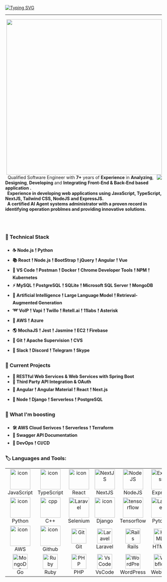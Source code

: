 <!-- # Thanks for visiting my Git! <img src="https://raw.githubusercontent.com/iampavangandhi/iampavangandhi/master/gifs/Hi.gif" width="40px" height="40px">
<a target="blank" href="https://profile-counter.glitch.me/ericvale0128/count.svg"><p align="center">💖 Visited Counts 💖<br><br> <img src="https://profile-counter.glitch.me/ericvale0128/count.svg" /></a>
-->
[![Typing SVG](https://readme-typing-svg.herokuapp.com?font=Pacifico&color=%2336BCF7&size=48&center=true&vCenter=true&width=1200&height=100&lines=Senior+AI+Full-Stack+Developer;Senior+Software+Engineer)]()
<hr/>

<p>
  <img align="right" width="500" src="https://media0.giphy.com/media/qgQUggAC3Pfv687qPC/giphy.gif?cid=790b7611382bf04e5e70d777ebc7c2e988dad020877c25bf&rid=giphy.gif&ct=g" />
<img align="right" src="https://readme-typing-svg.herokuapp.com/?lines=Don't%20worry%20%20if%20it%20doesn't%20work%20right;7+%2B%20years%20of%20hands-on%20experience;If%20everything%20did,%20you'd%20be%20out%20of%20a%20job&center=true&width=500&height=45" />
&nbsp;&nbsp;Qualified Software Engineer with <strong>7+</strong> years of <strong>Experience</strong> in <strong>Analyzing</strong>, <strong>Designing</strong>, <strong>Developing</strong> and <strong>Integrating</strong> <strong>Front-End<strong> & <strong>Back-End<strong> based application .<br>
&nbsp;&nbsp;<strong>Experience</strong> in developing web applications using <strong>JavaScript</strong>, <strong>TypeScript</strong>, <strong>NextJS</strong>, <strong>Tailwind CSS</strong>, <strong>NodeJS</strong> and <strong>ExpressJS<strong>.<br>
&nbsp;&nbsp;A certified <strong>AI Agent</strong> systems administrator with a proven record in identifying operation problmes and providing innovative solutions.

</p>

<br>



<br>


### 🍯 Technical Stack
- ☕ Node.js 𒑰 Python
- 📚 React 𒑰 Node.js 𒑰 BootStrap 𒑰 jQuery 𒑰 Angular 𒑰 Vue
- 🎒 VS Code 𒑰 Postman 𒑰 Docker 𒑰 Chrome Developer Tools 𒑰 NPM 𒑰 Kubernetes
- ⚡ MySQL 𒑰 PostgreSQL 𒑰 SQLite 𒑰 Microsoft SQL Server 𒑰 MongoDB
- 🧮 Artificial Intelligence 𒑰 Large Language Model 𒑰 Retrieval-Augmented Generation
- ➿ VoIP 𒑰 Vapi 𒑰 Twillo 𒑰 Retell.ai 𒑰 11labs 𒑰 Asterisk
- 🥇 AWS 𒑰 Azure
- 🌎 MochaJS 𒑰 Jest 𒑰 Jasmine 𒑰 EC2 𒑰 Firebase
- 📣 Git 𒑰 Apache Supervision 𒑰 CVS
- 🚩 Slack 𒑰 Discord 𒑰 Telegram 𒑰 Skype

### 🚧 Current Projects
- 🍃 RESTful Web Services & Web Services with Spring Boot
- 🔗 Third Party API Integration & OAuth
- 🎨 Angular 𒑰 Angular Material 𒑰 React 𒑰 Next.js
- 💪 Node 𒑰 Django 𒑰 Serverless 𒑰 PostgreSQL

### 🌱 What I'm boosting
- 🛠 AWS Cloud Serivces 𒑰 Serverless 𒑰 Terraform
- 📔 Swagger API Documentation
- 🎩 DevOps 𒑰 CI/CD


<!-- <h3 align="left">🛎 Connect with me:</h3>
<p align="left">
<a href="https://codepen.io/ericvale0128" target="blank"><img align="center" src="https://raw.githubusercontent.com/rahuldkjain/github-profile-readme-generator/master/src/images/icons/Social/codepen.svg" alt="ericvale0128" height="30" width="40" /></a>
<a href="https://dev.to/ericvale0128" target="blank"><img align="center" src="https://raw.githubusercontent.com/rahuldkjain/github-profile-readme-generator/master/src/images/icons/Social/devto.svg" alt="ericvale0128" height="30" width="40" /></a>
<a href="https://linkedin.com/in/https://linkedin.com/in/ericvale0128" target="blank"><img align="center" src="https://raw.githubusercontent.com/rahuldkjain/github-profile-readme-generator/master/src/images/icons/Social/linked-in-alt.svg" alt="https://linkedin.com/in/ericvale0128" height="30" width="40" /></a>
<a href="https://stackoverflow.com/users/17471364" target="blank"><img align="center" src="https://raw.githubusercontent.com/rahuldkjain/github-profile-readme-generator/master/src/images/icons/Social/stack-overflow.svg" alt="17471364" height="30" width="40" /></a>
<a href="https://codesandbox.com/ericvale0128" target="blank"><img align="center" src="https://raw.githubusercontent.com/rahuldkjain/github-profile-readme-generator/master/src/images/icons/Social/codesandbox.svg" alt="ericvale0128" height="30" width="40" /></a>
</p> -->

<h3 align="left">🏷 Languages and Tools:</h3>
<table align="center">
  <tr>
    <td align="center" width="116">
        <img src="https://techstack-generator.vercel.app/js-icon.svg" alt="icon" width="65" height="65" />
      <br>JavaScript
    </td>
    <td align="center" width="116">
        <img src="https://techstack-generator.vercel.app/ts-icon.svg" alt="icon" width="65" height="65" />
      <br>TypeScript
    </td>
    <td align="center" width="116">
        <img src="https://techstack-generator.vercel.app/react-icon.svg" alt="icon" width="65" height="65" />
      <br>React
    </td>
    <td align="center" width="116">
        <img src="https://skillicons.dev/icons?i=nextjs" width="65" height="65" alt="NextJS" />
      <br>NextJS
    </td>
    <td align="center" width="116">
        <img src="https://skillicons.dev/icons?i=nodejs" width="65" height="65" alt="NodeJS" />
      <br>NodeJS
    </td>
    <td align="center" width="116">
        <img src="https://skillicons.dev/icons?i=express" width="65" height="65" alt="Express" />
      <br>Express
    </td>
    <td align="center" width="116">
        <img src="https://skillicons.dev/icons?i=mongodb" width="65" height="65" alt="MongoDB" />
      <br>MongoDB
    </td>
    <td align="center" width="116">
        <img src="https://techstack-generator.vercel.app/mysql-icon.svg" alt="icon" width="65" height="65" />
      <br>MySQL
    </td>
    <td align="center" width="116">
        <img src="https://techstack-generator.vercel.app/webpack-icon.svg" alt="icon" width="65" height="65" />
      <br>Webpack
    </td>
  </tr>
  <tr>
    <td align="center" width="116">
      <a href="#macropower-tech">
        <img src="https://techstack-generator.vercel.app/python-icon.svg" alt="icon" width="65" height="65" />
      </a>
      <br>Python
    </td>
    <td align="center" width="116">
        <img src="https://techstack-generator.vercel.app/cpp-icon.svg" width="65" height="65" alt="cpp" />
      <br>C++
    </td>
    <td align="center" width="116">
        <img src="https://skillicons.dev/icons?i=selenium" width="65" height="65" alt="Laravel" />
      <br>Selenium
    </td>
    <td align="center" width="116">
        <img src="https://techstack-generator.vercel.app/django-icon.svg" alt="icon" width="65" height="65" />
      <br>Django
    <td align="center" width="116">
        <img src="https://skillicons.dev/icons?i=tensorflow" width="65" height="65" alt="tensorflow" />
      <br>Tensorflow
    </td>
    </td>
    <td align="center" width="116">
        <img src="https://skillicons.dev/icons?i=pytorch" width="65" height="65" alt="Laravel" />
      <br>Pytorch
    </td>
    <td align="center" width="116">
        <img src="https://techstack-generator.vercel.app/nginx-icon.svg" alt="nginx" width="65" height="65" />
      <br>Nginx
    </td>
    <td align="center" width="116">
        <img src="https://skillicons.dev/icons?i=fastapi" width="65" height="65" alt="FastAPI" />
      <br>FastAPI
    </td>
    <td align="center" width="116">
        <img src="https://techstack-generator.vercel.app/docker-icon.svg" alt="icon" width="65" height="65" />
      <br>Docker
    </td>
  </tr>
  <tr>
    <td align="center" width="116">
        <img src="https://techstack-generator.vercel.app/aws-icon.svg" alt="icon" width="65" height="65" />
      <br>AWS
    </td>
    <td align="center" width="116">
        <img src="https://techstack-generator.vercel.app/github-icon.svg" alt="icon" width="65" height="65" />
      <br>Github
    </td>
    <td align="center" width="116"> 
        <img src="https://user-images.githubusercontent.com/25181517/192108372-f71d70ac-7ae6-4c0d-8395-51d8870c2ef0.png" width="48" height="48" alt="Git" />
      <br>Git
    </td>
    <td align="center"  width="116">
        <img src="https://skillicons.dev/icons?i=laravel" width="48" height="48" alt="Laravel" />
      <br>Laravel
    </td>
    <td align="center"  width="116">
        <img src="https://skillicons.dev/icons?i=rails" width="48" height="48" alt="Rails" />
      <br>Rails
    </td>
    <td align="center"  width="116">
        <img src="https://skillicons.dev/icons?i=html" width="48" height="48" alt="HTML5" />
      <br>HTML5
    </td>
    <td align="center"  width="116">
        <img src="https://skillicons.dev/icons?i=bootstrap" width="48" height="48" alt="bootstrap" />
      <br>Bootstrap
    </td>
    <td align="center" width="116">
        <img src="https://skillicons.dev/icons?i=tailwind" width="48" height="48" alt="tailwind" />
      <br>Tailwind
    </td>
    <td align="center" width="116">
        <img src="https://skillicons.dev/icons?i=jquery" width="48" height="48" alt="jQuery" />
      <br>jQuery
    </td>
  </tr>
 <tr>
      <td align="center" width="116">
        <img src="https://skillicons.dev/icons?i=go" width="48" height="48" alt="MongoDB" />
      <br>Go
    </td>
        <td align="center" width="116">
        <img src="https://skillicons.dev/icons?i=ruby" width="48" height="48" alt="Ruby" />
      <br>Ruby
      </td>
      </td>
    <td align="center" width="116">
        <img src="https://skillicons.dev/icons?i=php" width="48" height="48" alt="PHP" />
      <br>PHP
    </td>
            <td align="center" width="116">
        <img src="https://skillicons.dev/icons?i=vscode" width="48" height="48" alt="VsCode" />
      <br>VsCode
    </td>
              <td align="center" width="116">
        <img src="https://skillicons.dev/icons?i=wordpress" width="48" height="48" alt="WordPress" />
      <br>WordPress
    </td>
              <td align="center" width="116">
        <img src="https://skillicons.dev/icons?i=webflow" width="48" height="48" alt="Webflow" />
      <br>Webflow
    </td>
    <td align="center" width="116">
        <img src="https://techstack-generator.vercel.app/sass-icon.svg" alt="icon" width="48" height="48" />
      <br>Sass
    </td>
    </td>
    <td align="center" width="116">
        <img src="https://techstack-generator.vercel.app/graphql-icon.svg" width="48" height="48" alt="MySQL" />
      <br>GraphQL
    </td>
    <td align="center" width="116">
        <img src="https://skillicons.dev/icons?i=postgres" width="48" height="48" alt="PostgreSQL" />
      <br>PostgreSQL
    </td>
 </tr>
</table>
